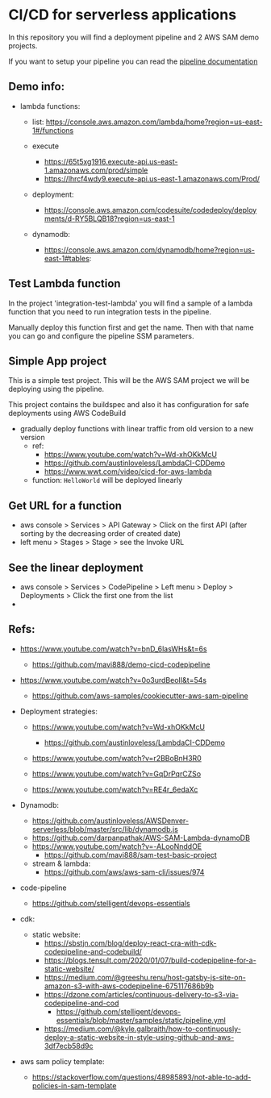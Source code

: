 # CI/CD for serverless applications

In this repository you will find a deployment pipeline and 2 AWS SAM demo projects.

If you want to setup your pipeline you can read the [pipeline documentation](/pipeline/Pipeline-instructions.md)

## Demo info:
- lambda functions:
    - list: https://console.aws.amazon.com/lambda/home?region=us-east-1#/functions
    - execute
        - https://65t5xg1916.execute-api.us-east-1.amazonaws.com/prod/simple
        - https://lhrcf4wdy9.execute-api.us-east-1.amazonaws.com/Prod/        

    - deployment:
        - https://console.aws.amazon.com/codesuite/codedeploy/deployments/d-RY5BLQB18?region=us-east-1
    
    - dynamodb:
        - https://console.aws.amazon.com/dynamodb/home?region=us-east-1#tables:


## Test Lambda function

In the project 'integration-test-lambda' you will find a sample of a lambda function that you need to run integration tests in the pipeline.

Manually deploy this function first and get the name. Then with that name you can go and configure the pipeline SSM parameters.

## Simple App project

This is a simple test project. This will be the AWS SAM project we will be deploying using the pipeline.

This project contains the buildspec and also it has configuration for safe deployments using AWS CodeBuild

- gradually deploy functions with linear traffic from old version to a new version
    - ref: 
        - https://www.youtube.com/watch?v=Wd-xhOKkMcU
        - https://github.com/austinloveless/LambdaCI-CDDemo
        - https://www.wwt.com/video/cicd-for-aws-lambda
    - function: `HelloWorld` will be deployed linearly

## Get URL for a function
- aws console > Services > API Gateway > Click on the first API (after sorting by the decreasing order of created date)
- left menu > Stages > Stage > see the Invoke URL

## See the linear deployment
- aws console > Services > CodePipeline > Left menu > Deploy > Deployments > Click the first one from the list
- 

## Refs:

- https://www.youtube.com/watch?v=bnD_6lasWHs&t=6s
    - https://github.com/mavi888/demo-cicd-codepipeline

- https://www.youtube.com/watch?v=0o3urdBeoII&t=54s
    - https://github.com/aws-samples/cookiecutter-aws-sam-pipeline

- Deployment strategies:
    - https://www.youtube.com/watch?v=Wd-xhOKkMcU
        - https://github.com/austinloveless/LambdaCI-CDDemo

    - https://www.youtube.com/watch?v=r2BBoBnH3R0
    - https://www.youtube.com/watch?v=GqDrPqrCZSo
    - https://www.youtube.com/watch?v=RE4r_6edaXc

    
- Dynamodb:
    - https://github.com/austinloveless/AWSDenver-serverless/blob/master/src/lib/dynamodb.js
    - https://github.com/darpanpathak/AWS-SAM-Lambda-dynamoDB
    - https://www.youtube.com/watch?v=-ALooNnddOE
        - https://github.com/mavi888/sam-test-basic-project
    - stream & lambda:
        - https://github.com/aws/aws-sam-cli/issues/974

- code-pipeline
    - https://github.com/stelligent/devops-essentials

- cdk:
    - static website: 
        - https://sbstjn.com/blog/deploy-react-cra-with-cdk-codepipeline-and-codebuild/
        - https://blogs.tensult.com/2020/01/07/build-codepipeline-for-a-static-website/
        - https://medium.com/@greeshu.renu/host-gatsby-js-site-on-amazon-s3-with-aws-codepipeline-675117686b9b
        - https://dzone.com/articles/continuous-delivery-to-s3-via-codepipeline-and-cod
            - https://github.com/stelligent/devops-essentials/blob/master/samples/static/pipeline.yml
        - https://medium.com/@kyle.galbraith/how-to-continuously-deploy-a-static-website-in-style-using-github-and-aws-3df7ecb58d9c

- aws sam policy template:
    - https://stackoverflow.com/questions/48985893/not-able-to-add-policies-in-sam-template


